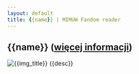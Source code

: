 ```yaml
---
layout: default
title: {{name}} | MIMUW Fandom reader
---
```

## {{name}} ([więcej informacji]({{more_url}}))
![{{img_title}}]({{img}})
{{desc}}